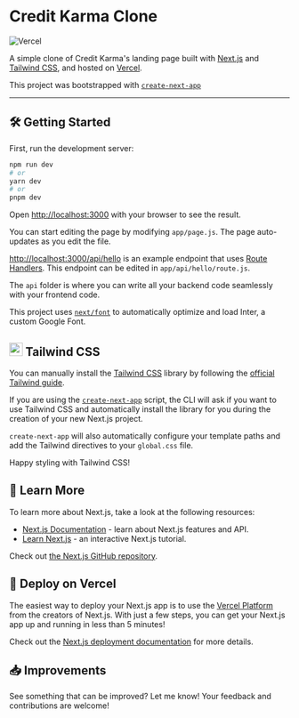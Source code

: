 # Credit Karma Clone

![Vercel](https://therealsujitk-vercel-badge.vercel.app/?app={credit-karma-clone})

A simple clone of Credit Karma's landing page built with [Next.js](https://nextjs.org/) and [Tailwind CSS](https://tailwindcss.com/), and hosted on [Vercel](https://vercel.com/).

This project was bootstrapped with [`create-next-app`](https://github.com/vercel/next.js/tree/canary/packages/create-next-app)

---

## 🛠️ Getting Started

First, run the development server:

```bash
npm run dev
# or
yarn dev
# or
pnpm dev
```

Open [http://localhost:3000](http://localhost:3000) with your browser to see the result.

You can start editing the page by modifying `app/page.js`. The page auto-updates as you edit the file.

[http://localhost:3000/api/hello](http://localhost:3000/api/hello) is an example endpoint that uses [Route Handlers](https://beta.nextjs.org/docs/routing/route-handlers). This endpoint can be edited in `app/api/hello/route.js`.

The `api` folder is where you can write all your backend code seamlessly with your frontend code.

This project uses [`next/font`](https://nextjs.org/docs/basic-features/font-optimization) to automatically optimize and load Inter, a custom Google Font.

## <img src="https://tailwindcss.com/_next/static/media/tailwindcss-mark.79614a5f61617ba49a0891494521226b.svg"  width="24" height="24"> Tailwind CSS

You can manually install the [Tailwind CSS](https://tailwindcss.com/) library by following the [official Tailwind guide](https://tailwindcss.com/docs/guides/nextjs).

If you are using the [`create-next-app`](https://beta.nextjs.org/docs/installation) script, the CLI will ask if you want to use Tailwind CSS and automatically install the library for you during the creation of your new Next.js project.

`create-next-app` will also automatically configure your template paths and add the Tailwind directives to your `global.css` file.

Happy styling with Tailwind CSS!

## :notebook: Learn More

To learn more about Next.js, take a look at the following resources:

- [Next.js Documentation](https://nextjs.org/docs) - learn about Next.js features and API.
- [Learn Next.js](https://nextjs.org/learn) - an interactive Next.js tutorial.

Check out [the Next.js GitHub repository](https://github.com/vercel/next.js/).

## :tada: Deploy on Vercel

The easiest way to deploy your Next.js app is to use the [Vercel Platform](https://vercel.com/new?utm_medium=default-template&filter=next.js&utm_source=create-next-app&utm_campaign=create-next-app-readme) from the creators of Next.js. With just a few steps, you can get your Next.js app up and running in less than 5 minutes!

Check out the [Next.js deployment documentation](https://nextjs.org/docs/deployment) for more details.

## :inbox_tray: Improvements

See something that can be improved? Let me know! Your feedback and contributions are welcome!
